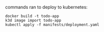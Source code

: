 commands ran to deploy to kubernetes:

```
docker build -t todo-app
k3d image import todo-app
kubectl apply -f manifests/deployment.yaml
```